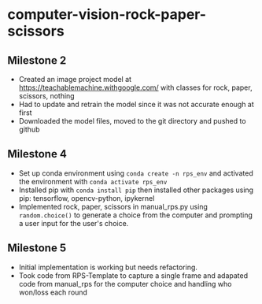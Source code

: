 # computer-vision-rock-paper-scissors

## Milestone 2
- Created an image project model at https://teachablemachine.withgoogle.com/ with classes for rock, paper, scissors, nothing
- Had to update and retrain the model since it was not accurate enough at first
- Downloaded the model files, moved to the git directory and pushed to github

## Milestone 4
- Set up conda environment using ```conda create -n rps_env``` and activated the environment with ```conda activate rps_env```
- Installed pip with ```conda install pip``` then installed other packages using pip: tensorflow, opencv-python, ipykernel
- Implemented rock, paper, scissors in manual_rps.py using ```random.choice()``` to generate a choice from the computer and prompting a user input for the user's choice.

## Milestone 5
- Initial implementation is working but needs refactoring.
- Took code from RPS-Template to capture a single frame and adapated code from manual_rps for the computer choice and handling who won/loss each round